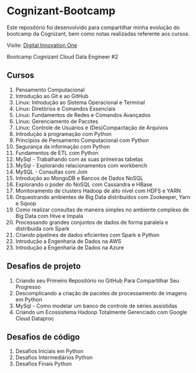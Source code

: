 # Cognizant-Bootcamp
Este repositório foi desenvolvido para compartilhar minha evolução do bootcamp da Cognizant, bem como notas realizadas referente aos cursos.

Visite: [Digital Innovation One](https://www.dio.me/)

Bootcamp Cognizant Cloud Data Engineer #2

## Cursos

1. Pensamento Computacional
2. Introdução ao Git e ao GitHub
3. Linux: Introdução ao Sistema Operacional e Terminal
4. Linux: Diretórios e Comandos Essenciais
5. Linux: Fundamentos de Redes e Comandos Avançados
6. Linux: Gerenciamento de Pacotes
7. Linux: Controle de Usuários e (Des)Compactação de Arquivos
8. Introdução à programação com Python
9. Princípios de Pensamento Computacional com Python
10. Segurança da informação com Python
11. Fundamentos de ETL com Python
12. MySql - Trabalhando com as suas primeiras tabelas
13. MySql - Explorando relacionamentos com workbench
14. MySQL - Consultas com Join
15. Introdução ao MongoDB e Bancos de Dados NoSQL
16. Explorando o poder do NoSQL com Cassandra e HBase
17. Monitoramento de clusters Hadoop de alto nível com HDFS e YARN
18. Orquestrando ambientes de Big Data distribuídos com Zookeeper, Yarn e Sqoop
19. Como realizar consultas de maneira simples no ambiente complexo de Big Data com Hive e Impala
20. Processando grandes conjuntos de dados de forma paralela e distribuída com Spark
21. Criando pipelines de dados eficientes com Spark e Python
22. Introdução a Engenharia de Dados na AWS
23. Introdução a Engenharia de Dados na Azure

## Desafios de projeto

1. Criando seu Primeiro Repositório no GitHub Para Compartilhar Seu Progresso
2. Descomplicando a criação de pacotes de processamento de imagens em Python
3. MySql - Como modelar um banco de controle de séries assistidas
4. Criando um Ecossistema Hadoop Totalmente Gerenciado com Google Cloud Dataproc

## Desafios de código

1. Desafios Iniciais em Python
2. Desafios Intermediários Python
3. Desafios Finais Python
